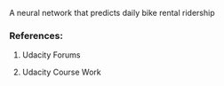A neural network that predicts daily bike rental ridership

### References:

1. Udacity Forums

2. Udacity Course Work
